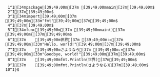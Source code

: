      1^I[34mpackage[39;49;00m[37m [39;49;00mmain[37m[39;49;00m$
     2^I[37m[39;49;00m$
     3^I[34mimport[39;49;00m[37m [39;49;00m[33m"fmt"[39;49;00m[37m[39;49;00m$
     4^I[37m[39;49;00m$
     5^I[34mfunc[39;49;00m[37m [39;49;00mmain()[37m [39;49;00m{[37m[39;49;00m$
     6^I[37m    [39;49;00m世界[37m [39;49;00m:=[37m [39;49;00m[33m"Hello, world!"[39;49;00m[37m[39;49;00m$
     7^I[37m    [39;49;00mさようなら[37m [39;49;00m:=[37m [39;49;00m[33m"Goodbye, world!"[39;49;00m[37m[39;49;00m$
     8^I[37m    [39;49;00mfmt.Println(世界)[37m[39;49;00m$
     9^I[37m    [39;49;00mfmt.Println(さようなら)[37m[39;49;00m$
    10^I}$
